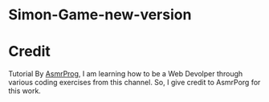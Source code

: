 # Simon-Game-new-version

# Credit

Tutorial By [AsmrProg](https://github.com/AsmrProg-YT), I am learning how to be a Web Devolper through various coding exercises from this channel.
So, I give credit to AsmrPorg for this work.
